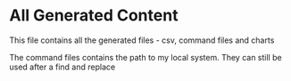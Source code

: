 # All Generated Content

This file contains all the generated files - csv, command files and charts

The command files contains the path to my local system. They can still be used after a find and replace
